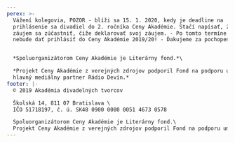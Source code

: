 ```yaml
---
perex: >-
  Vážení kolegovia, POZOR - blíži sa 15. 1. 2020, kedy je deadline na
  prihlásenie sa divadiel do 2. ročníka Ceny Akadémie. Stačí napísať, že máte
  záujem sa zúčastniť, čiže deklarovať svoj záujem. - Po tomto termíne sa už
  nebude dať prihlásiť do Ceny Akadémie 2019/20! - Ďakujeme za pochopenie. 


  *Spoluorganizátorom Ceny Akadémie je Literárny fond.*\

  *Projekt Ceny Akadémie z verejných zdrojov podporil Fond na podporu umenia,
  hlavný mediálny partner Rádio Devín.*
footer: |-
  © 2019 Akadémia divadelných tvorcov

  Školská 14, 811 07 Bratislava \
  IČO 51718197, č. ú. SK48 0900 0000 0051 4673 0578

  Spoluorganizátorom Ceny Akadémie je Literárny fond.\
  Projekt Ceny Akadémie z verejných zdrojov podporil Fond na podporu umenia.
---
```


